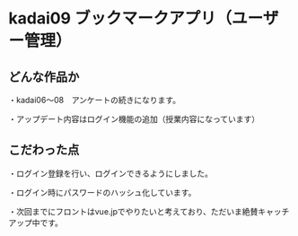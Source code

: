 # kadai09 ブックマークアプリ（ユーザー管理）

## どんな作品か
・kadai06〜08　アンケートの続きになります。

・アップデート内容はログイン機能の追加（授業内容になっています）

## こだわった点
・ログイン登録を行い、ログインできるようにしました。

・ログイン時にパスワードのハッシュ化しています。

・次回までにフロントはvue.jpでやりたいと考えており、ただいま絶賛キャッチアップ中です。

